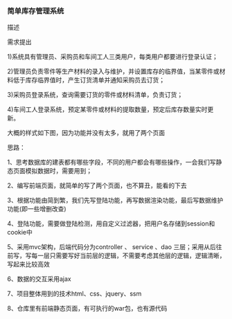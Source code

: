 ### 简单库存管理系统

描述

需求提出

1)系统具有管理员、采购员和车间工人三类用户，每类用户都要进行登录认证；

2)管理员负责零件等生产材料的录入与维护，并设置库存的临界值，当某零件或材料低于库存临界值时，产生订货清单并通知采购员去订货；

3)采购员登录系统，查询需要订货的零件或材料清单，负责订货；

4)车间工人登录系统，预定某零件或材料的提取数量，预定后库存数量实时更新。

大概的样式如下图，因为功能并没有太多，就用了两个页面

思路：
	
1、思考数据库的建表都有哪些字段，不同的用户都会有哪些操作，一会我们写静态页面模拟数据时，需要用到；

2、编写前端页面，就简单的写了两个页面，也不算丑，能看的下去

3、根据功能由简到繁，我们先写登陆功能，再写数据渲染功能，最后写数据维护功能(即一些增删改查)
	
4、登陆功能，需要做登陆检测，用自定义过滤器，把用户名存储到session和cookie中
	
5、采用mvc架构，后端代码分为controller 、 service 、dao 三层；采用从后往前写，写每一层只需要写好当前层的逻辑，不需要考虑其他层的逻辑，逻辑清晰，写起来比较高效
	
6、数据的交互采用ajax
	
7、项目整体用到的技术html、css、jquery、ssm
	
8、仓库里有前端静态页面，有可执行的war包，也有源代码